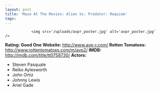```yaml
---
layout: post
title: 'Maze At The Movies: Alien Vs. Predator: Requiem'
tags:
---
```



                <img src='/uploads/avpr_poster.jpg' alt='avpr_poster.jpg' />
<p><strong>Rating: Good One</strong>
<strong>Website: </strong><a href="http://www.avp-r.com/"><a href="http://www.avp-r.com/">http://www.avp-r.com/</a></a>
<strong>Rotten Tomatoes: </strong><a href="http://www.rottentomatoes.com/m/avp2/"><a href="http://www.rottentomatoes.com/m/avp2/">http://www.rottentomatoes.com/m/avp2/</a></a>
<strong>IMDB: </strong><a href="http://imdb.com/title/tt0758730/"><a href="http://imdb.com/title/tt0758730/">http://imdb.com/title/tt0758730/</a></a>
<strong>Actors:</strong></p>
<ul>
    <li>Steven Pasquale</li>
    <li>Reiko Aylesworth</li>
    <li>John Ortiz</li>
    <li>Johnny Lewis</li>
    <li>Ariel Gade</li>
</ul>
